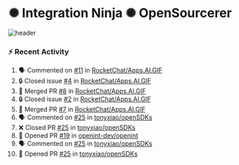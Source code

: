  
<h1 align="center">✺ Integration Ninja ✺ OpenSourcerer</h1>

![header](https://github.com/Nabhag8848/Nabhag8848/assets/65061890/3ecbdaa2-ea2a-4413-a40a-87945f5fb05a)

### :zap: Recent Activity

<!--START_SECTION:activity-->
1. 🗣 Commented on [#11](https://github.com/RocketChat/Apps.AI.GIF/pull/11#issuecomment-2196251494) in [RocketChat/Apps.AI.GIF](https://github.com/RocketChat/Apps.AI.GIF)
2. 🔒 Closed issue [#4](https://github.com/RocketChat/Apps.AI.GIF/issues/4) in [RocketChat/Apps.AI.GIF](https://github.com/RocketChat/Apps.AI.GIF)
3. 🎉 Merged PR [#8](https://github.com/RocketChat/Apps.AI.GIF/pull/8) in [RocketChat/Apps.AI.GIF](https://github.com/RocketChat/Apps.AI.GIF)
4. 🔒 Closed issue [#2](https://github.com/RocketChat/Apps.AI.GIF/issues/2) in [RocketChat/Apps.AI.GIF](https://github.com/RocketChat/Apps.AI.GIF)
5. 🎉 Merged PR [#7](https://github.com/RocketChat/Apps.AI.GIF/pull/7) in [RocketChat/Apps.AI.GIF](https://github.com/RocketChat/Apps.AI.GIF)
6. 🗣 Commented on [#25](https://github.com/tonyxiao/openSDKs/pull/25#issuecomment-2151473329) in [tonyxiao/openSDKs](https://github.com/tonyxiao/openSDKs)
7. ❌ Closed PR [#25](https://github.com/tonyxiao/openSDKs/pull/25) in [tonyxiao/openSDKs](https://github.com/tonyxiao/openSDKs)
8. 💪 Opened PR [#19](https://github.com/openint-dev/openint/pull/19) in [openint-dev/openint](https://github.com/openint-dev/openint)
9. 🗣 Commented on [#25](https://github.com/tonyxiao/openSDKs/pull/25#issuecomment-2149001515) in [tonyxiao/openSDKs](https://github.com/tonyxiao/openSDKs)
10. 💪 Opened PR [#25](https://github.com/tonyxiao/openSDKs/pull/25) in [tonyxiao/openSDKs](https://github.com/tonyxiao/openSDKs)
<!--END_SECTION:activity-->

  



